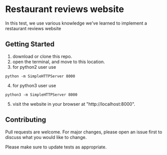 # Restaurant reviews website 
In this test, we use various knowledge we've learned to implement a restaurant reviews website

## Getting Started
1. download or clone this repo.
2. open the terminal, and move to this location.
3. for python2 user use 
```
python -m SimpleHTTPServer 8000
```
4. for python3 user use 
```
python3 -m SimpleHTTPServer 8000
```
5. visit the website in your browser at "http://localhost:8000".

## Contributing
Pull requests are welcome. For major changes, please open an issue first to discuss what you would like to change.

Please make sure to update tests as appropriate.
